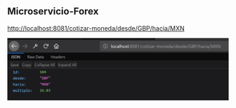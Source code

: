 
## Microservicio-Forex

[http://localhost:8081/cotizar-moneda/desde/GBP/hacia/MXN](http://localhost:8081/cotizar-moneda/desde/GBP/hacia/MXN)

![alt text](../img/002.png)

